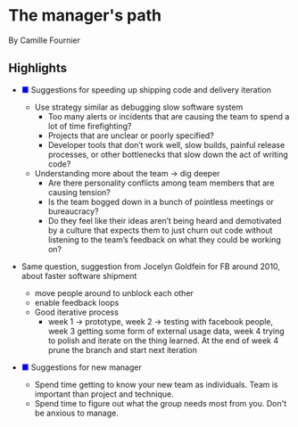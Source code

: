 # The manager's path

By Camille Fournier

## Highlights

- <span style="color:#0000FF">&#9632;</span> Suggestions for speeding up shipping code and delivery iteration
   + Use strategy similar as debugging slow software system
       * Too many alerts or incidents that are causing the team to spend a lot of time firefighting?
       * Projects that are unclear or poorly specified?
       * Developer tools that don’t work well, slow builds, painful release processes, or other bottlenecks that slow down the act of writing code?
   + Understanding more about the team -> dig deeper
       *  Are there personality conflicts among team members that are causing tension?
       *  Is the team bogged down in a bunch of pointless meetings or bureaucracy? 
       *  Do they feel like their ideas aren’t being heard and demotivated by a culture that expects them to just churn out code without listening to the team’s feedback on what they could be working on? 

- Same question, suggestion from Jocelyn Goldfein for FB around 2010, about faster software shipment
    + move people around to unblock each other
    + enable feedback loops
    + Good iterative process 
        * week 1 -> prototype, week 2 -> testing with facebook people, week 3 getting some form of external usage data, week 4 trying to polish and iterate on the thing learned.  At the end of week 4 prune the branch and start next iteration     


- <span style="color:#0000FF">&#9632;</span> Suggestions for new manager
   + Spend time getting to know your new team as individuals.  Team is important than project and technique.
   + Spend time to figure out what the group needs most from you.  Don't be anxious to manage.

